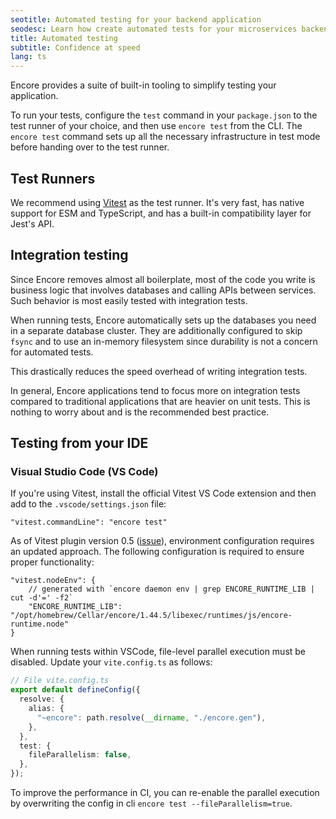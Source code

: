 ```yaml
---
seotitle: Automated testing for your backend application
seodesc: Learn how create automated tests for your microservices backend application, and run them automatically on deploy using Go and Encore.
title: Automated testing
subtitle: Confidence at speed
lang: ts
---
```


Encore provides a suite of built-in tooling to simplify testing your application.

To run your tests, configure the `test` command in your `package.json` to the test runner of your choice,
and then use `encore test` from the CLI. 
The `encore test` command sets up all the necessary infrastructure in test mode before handing over to
the test runner. 

<GitHubLink 
    href="https://github.com/encoredev/examples/tree/main/ts/uptime" 
    desc="Uptime monitoring app with API endpoint unit tests written in Vitest." 
/>

## Test Runners

We recommend using [Vitest](https://vitest.dev) as the test runner. It's very fast, has native support for
ESM and TypeScript, and has a built-in compatibility layer for Jest's API.

## Integration testing

Since Encore removes almost all boilerplate, most of the code you write
is business logic that involves databases and calling APIs between services.
Such behavior is most easily tested with integration tests.

When running tests, Encore automatically sets up the databases you need
in a separate database cluster. They are additionally configured to skip `fsync`
and to use an in-memory filesystem since durability is not a concern for automated tests.

This drastically reduces the speed overhead of writing integration tests.

In general, Encore applications tend to focus more on integration tests
compared to traditional applications that are heavier on unit tests.
This is nothing to worry about and is the recommended best practice.

## Testing from your IDE

### Visual Studio Code (VS Code)

If you're using Vitest, install the official Vitest VS Code extension and then add to the `.vscode/settings.json` file:

```jsonc
"vitest.commandLine": "encore test"
```
As of Vitest plugin version 0.5 ([issue](https://github.com/vitest-dev/vscode/issues/306)), environment configuration requires an updated approach. The following configuration is required to ensure proper functionality:

```jsonc
"vitest.nodeEnv": {
    // generated with `encore daemon env | grep ENCORE_RUNTIME_LIB | cut -d'=' -f2`
    "ENCORE_RUNTIME_LIB": "/opt/homebrew/Cellar/encore/1.44.5/libexec/runtimes/js/encore-runtime.node"
}
```

When running tests within VSCode, file-level parallel execution must be disabled. Update your `vite.config.ts` as follows:

```typescript
// File vite.config.ts
export default defineConfig({
  resolve: {
    alias: {
      "~encore": path.resolve(__dirname, "./encore.gen"),
    },
  },
  test: {
    fileParallelism: false,
  },
});
```

To improve the performance in CI, you can re-enable the parallel execution by overwriting the config in cli `encore test --fileParallelism=true`.
